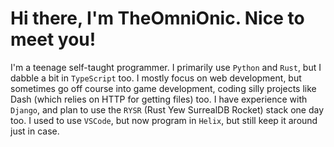 # Hi there, I'm TheOmniOnic. Nice to meet you!

I'm a teenage self-taught programmer. I primarily use `Python` and `Rust`, but I dabble a bit in `TypeScript` too. I mostly focus on web development, but sometimes go off course into game development, coding silly projects like Dash (which relies on HTTP for getting files) too. I have experience with `Django`, and plan to use the `RYSR` (Rust Yew SurrealDB Rocket) stack one day too. I used to use `VSCode`, but now program in `Helix`, but still keep it around just in case.
